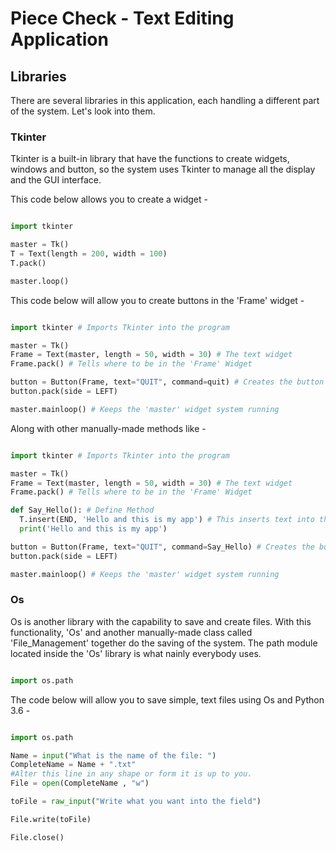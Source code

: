 # Piece Check - Text Editing Application
## Libraries
There are several libraries in this application, each handling a different part of the system. Let's look into them.

### Tkinter

Tkinter is a built-in library that have the functions to create widgets, windows and button, so the system uses Tkinter to manage all the display and the GUI 
interface.

This code below allows you to create a widget - 

```Python

import tkinter

master = Tk()
T = Text(length = 200, width = 100)
T.pack()

master.loop()

```
This code below will allow you to create buttons in the 'Frame' widget - 

```Python

import tkinter # Imports Tkinter into the program

master = Tk()
Frame = Text(master, length = 50, width = 30) # The text widget
Frame.pack() # Tells where to be in the 'Frame' Widget

button = Button(Frame, text="QUIT", command=quit) # Creates the button
button.pack(side = LEFT)

master.mainloop() # Keeps the 'master' widget system running
```
Along with other manually-made methods like -

```Python

import tkinter # Imports Tkinter into the program

master = Tk()
Frame = Text(master, length = 50, width = 30) # The text widget
Frame.pack() # Tells where to be in the 'Frame' Widget

def Say_Hello(): # Define Method
  T.insert(END, 'Hello and this is my app') # This inserts text into the widget
  print('Hello and this is my app')

button = Button(Frame, text="QUIT", command=Say_Hello) # Creates the button
button.pack(side = LEFT)

master.mainloop() # Keeps the 'master' widget system running
```

### Os

Os is another library with the capability to save and create files. With this functionality, 'Os' and another manually-made class called
'File_Management' together do the saving of the system. The path module located inside the 'Os' library is what nainly everybody uses.

```Python

import os.path
```
The code below will allow you to save simple, text files using Os and Python 3.6 - 

```Python

import os.path

Name = input("What is the name of the file: ")
CompleteName = Name + ".txt"
#Alter this line in any shape or form it is up to you.
File = open(CompleteName , "w")

toFile = raw_input("Write what you want into the field")

File.write(toFile)

File.close()
```
